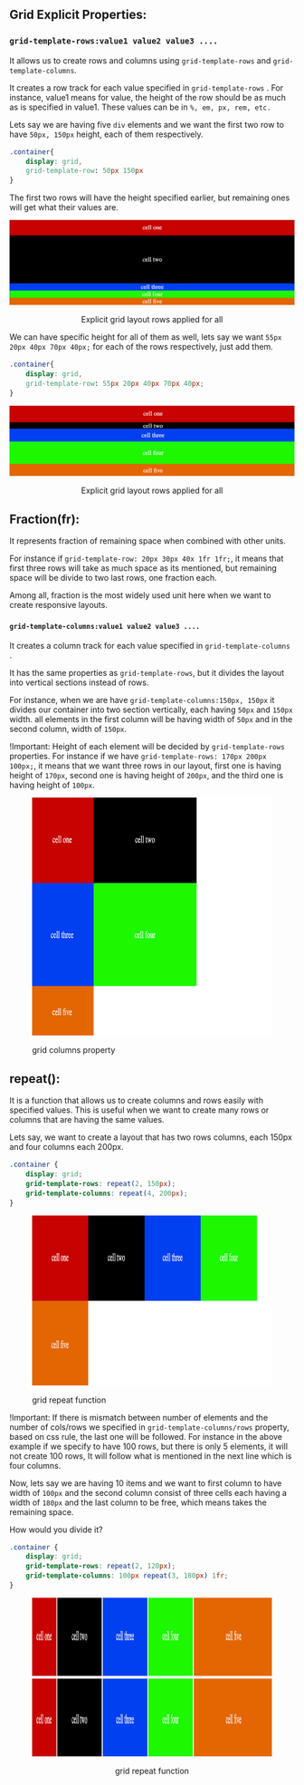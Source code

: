 ## Grid Explicit Properties:

### `grid-template-rows:value1 value2 value3 .... `

It allows us to create rows and columns using `grid-template-rows` and `grid-template-columns`.

It creates a row track for each value specified in `grid-template-rows` .
For instance, value1 means for value, the height of the row should be as much as is specified in value1.
These values can be in `%, em, px, rem, etc.`

Lets say we are having five `div` elements and we want the first two row to have `50px, 150px` height, each of them respectively.

```css
.container{
    display: grid,
    grid-template-row: 50px 150px
}

```

The first two rows will have the height specified earlier, but remaining ones will get what their values are.

![Explicit grid layout rows applied for all](../assets/temp-rows.png)

<p align="center">Explicit grid layout rows applied for all</p>

We can have specific height for all of them as well, lets say we want `55px 20px 40px 70px 40px;` for each of the rows respectively, just add them.

```css
.container{
    display: grid,
    grid-template-row: 55px 20px 40px 70px 40px;
}

```

![Explicit grid layout rows applied for all](../assets/temp-rows-all.png)

<p align="center">Explicit grid layout rows applied for all</p>

## Fraction(fr):

It represents fraction of remaining space when combined with other units.

For instance if `grid-template-row: 20px 30px 40x 1fr 1fr;`, it means that first three rows will take as much space as its mentioned, but remaining space will be divide to two last rows, one fraction each.

Among all, fraction is the most widely used unit here when we want to create responsive layouts.

#### `grid-template-columns:value1 value2 value3 .... `

It creates a column track for each value specified in `grid-template-columns` .

It has the same properties as `grid-template-rows`, but it divides the layout into vertical sections instead of rows.

For instance, when we are have `grid-template-columns:150px, 150px` it divides our container into two section vertically, each having `50px` and `150px` width. all elements in the first column will be having width of `50px` and in the second column, width of `150px`.

!Important: Height of each element will be decided by `grid-template-rows` properties.
For instance if we have `grid-template-rows: 170px 200px 100px;`, it means that we want three rows in our layout, first one is having height of `170px`, second one is having height of `200px`, and the third one is having height of `100px`.

<figure>
<img src="../assets/temp-cols.png" alt="grid columns property" height="420" width="660" />
<p>grid columns property</p>
</figure>

## repeat():

It is a function that allows us to create columns and rows easily with specified values.
This is useful when we want to create many rows or columns that are having the same values.

Lets say, we want to create a layout that has two rows columns, each 150px and four columns each 200px.

```css
.container {
	display: grid;
	grid-template-rows: repeat(2, 150px);
	grid-template-columns: repeat(4, 200px);
}
```

<figure> 
<img src="../assets/repeat.png" alt="grid repeat function" height="300" width="660" />
<p>grid repeat function</p>
</figure>

!Important: If there is mismatch between number of elements and the number of cols/rows we specified in `grid-template-columns/rows` property, based on css rule, the last one will be followed. For instance in the above example if we specify to have 100 rows, but there is only 5 elements, it will not create 100 rows, It will follow what is mentioned in the next line which is four columns.

Now, lets say we are having 10 items and we want to first column to have width of `100px` and the second column consist of three cells each having a width of `180px` and the last column to be free, which means takes the remaining space.

How would you divide it?

```css
.container {
	display: grid;
	grid-template-rows: repeat(2, 120px);
	grid-template-columns: 100px repeat(3, 180px) 1fr;
}
```

<figure> 
<img src="../assets/repeat-fr.png" alt="grid repeat function" height="280" width="1260" />
<figcaption><p align="center">grid repeat function</p></figcaption>
</figure>
